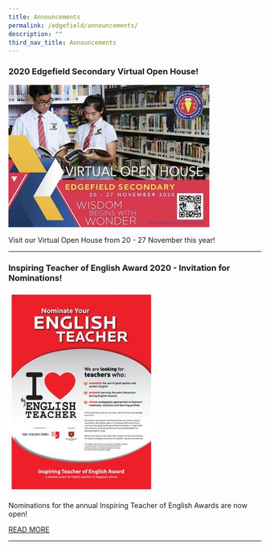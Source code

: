 ```yaml
---
title: Announcements
permalink: /edgefield/announcements/
description: ""
third_nav_title: Announcements
---
```

### 2020 Edgefield Secondary Virtual Open House!

![](/images/tn547d8f2e2_508.jpg)

Visit our Virtual Open House from 20 - 27 November this year!

---------

### Inspiring Teacher of English Award 2020 - Invitation for Nominations!

![](/images/tn2b8ab5d58_238.jpg)

Nominations for the annual Inspiring Teacher of English Awards are now open!  
  
[READ MORE](https://staging.d3jwf1tlw34213.amplifyapp.com/edgefield/announcements/nominations-for-inspiring-english-teacher-award-2020)

----------